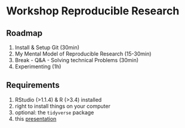 # Workshop Reproducible Research
## Roadmap

1. Install & Setup Git (30min)
2. My Mental Model of Reproducible Research (15-30min)
3. Break - Q&A - Solving technical Problems (30min) 
4. Experimenting (1h)

## Requirements

1. RStudio (>1.1.4) & R (>3.4) installed
2. right to install things on your computer
3. optional: the `tidyverse` package
4. this [presentation](https://raw.githubusercontent.com/aaronpeikert/workshop-reproducible-research/master/01presentation-git.md)
